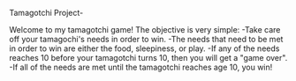 Tamagotchi Project-

Welcome to my tamagotchi game!
The objective is very simple:
  -Take care off your tamagochi's needs in order to win.
  -The needs that need to be met in order to win are either the food, sleepiness, or play. 
  -If any of the needs reaches 10 before your tamagotchi turns 10, then you will get a "game over".
  -If all of the needs are met until the tamagotchi reaches age 10, you win!

